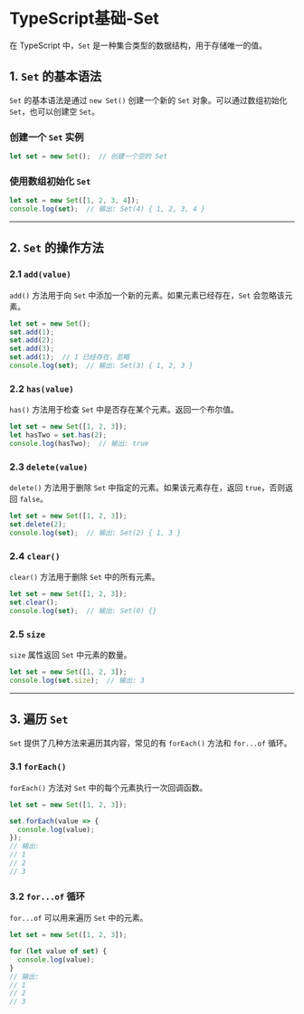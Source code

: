 # TypeScript基础-Set

在 TypeScript 中，`Set` 是一种集合类型的数据结构，用于存储唯一的值。

## 1. `Set` 的基本语法

`Set` 的基本语法是通过 `new Set()` 创建一个新的 `Set` 对象。可以通过数组初始化 `Set`，也可以创建空 `Set`。

### 创建一个 `Set` 实例

```ts
let set = new Set();  // 创建一个空的 Set
```

### 使用数组初始化 `Set`

```ts
let set = new Set([1, 2, 3, 4]);
console.log(set);  // 输出: Set(4) { 1, 2, 3, 4 }
```

---

## 2. `Set` 的操作方法

### 2.1 `add(value)`

`add()` 方法用于向 `Set` 中添加一个新的元素。如果元素已经存在，`Set` 会忽略该元素。

```ts
let set = new Set();
set.add(1);
set.add(2);
set.add(3);
set.add(1);  // 1 已经存在，忽略
console.log(set);  // 输出: Set(3) { 1, 2, 3 }
```

### 2.2 `has(value)`

`has()` 方法用于检查 `Set` 中是否存在某个元素。返回一个布尔值。

```ts
let set = new Set([1, 2, 3]);
let hasTwo = set.has(2);
console.log(hasTwo);  // 输出: true
```

### 2.3 `delete(value)`

`delete()` 方法用于删除 `Set` 中指定的元素。如果该元素存在，返回 `true`，否则返回 `false`。

```ts
let set = new Set([1, 2, 3]);
set.delete(2);
console.log(set);  // 输出: Set(2) { 1, 3 }
```

### 2.4 `clear()`

`clear()` 方法用于删除 `Set` 中的所有元素。

```ts
let set = new Set([1, 2, 3]);
set.clear();
console.log(set);  // 输出: Set(0) {}
```

### 2.5 `size`

`size` 属性返回 `Set` 中元素的数量。

```ts
let set = new Set([1, 2, 3]);
console.log(set.size);  // 输出: 3
```

---

## 3. 遍历 `Set`

`Set` 提供了几种方法来遍历其内容，常见的有 `forEach()` 方法和 `for...of` 循环。

### 3.1 `forEach()`

`forEach()` 方法对 `Set` 中的每个元素执行一次回调函数。

```ts
let set = new Set([1, 2, 3]);

set.forEach(value => {
  console.log(value);
});
// 输出:
// 1
// 2
// 3
```

### 3.2 `for...of` 循环

`for...of` 可以用来遍历 `Set` 中的元素。

```ts
let set = new Set([1, 2, 3]);

for (let value of set) {
  console.log(value);
}
// 输出:
// 1
// 2
// 3
```

